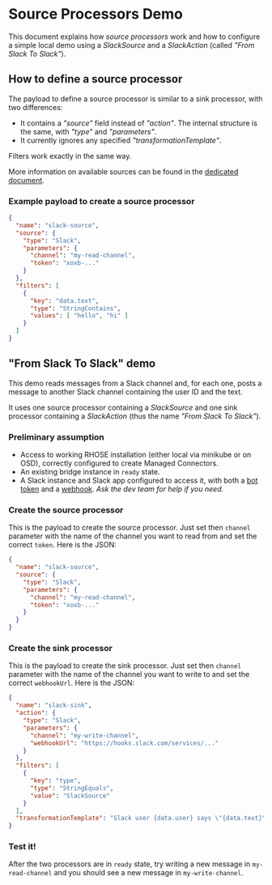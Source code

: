 # Source Processors Demo

This document explains how _source processors_ work and how to configure a simple local demo using
a _SlackSource_ and a _SlackAction_ (called _"From Slack To Slack"_).

## How to define a source processor

The payload to define a source processor is similar to a sink processor, with two differences:

* It contains a _"source"_ field instead of _"action"_. The internal structure is the same, with _"type"_ and _"parameters"_.
* It currently ignores any specified _"transformationTemplate"_.

Filters work exactly in the same way.

More information on available sources can be found in the [dedicated document](../SOURCES.md).

### Example payload to create a source processor

```json
{
  "name": "slack-source",
  "source": {
    "type": "Slack",
    "parameters": {
      "channel": "my-read-channel",
      "token": "xoxb-..."
    }
  },
  "filters": [
    {
      "key": "data.text",
      "type": "StringContains",
      "values": [ "hello", "hi" ]
    }
  ]
}
```

## "From Slack To Slack" demo

This demo reads messages from a Slack channel and, for each one, posts a message to another Slack channel containing
the user ID and the text.

It uses one source processor containing a _SlackSource_ and one sink processor containing a _SlackAction_
(thus the name _"From Slack To Slack"_).

### Preliminary assumption

* Access to working RHOSE installation (either local via minikube or on OSD), correctly configured to create Managed Connectors.
* An existing bridge instance in `ready` state.
* A Slack instance and Slack app configured to access it, with both a [bot token](https://api.slack.com/authentication/token-types#bot) and a [webhook](https://api.slack.com/messaging/webhooks). _Ask the dev team for help if you need._

### Create the source processor

This is the payload to create the source processor. Just set then `channel` parameter with the name of the channel
you want to read from and set the correct `token`. Here is the JSON:

```json
{
  "name": "slack-source",
  "source": {
    "type": "Slack",
    "parameters": {
      "channel": "my-read-channel",
      "token": "xoxb-..."
    }
  }
}
```

### Create the sink processor

This is the payload to create the sink processor. Just set then `channel` parameter with the name of the channel
you want to write to and set the correct `webhookUrl`. Here is the JSON:

```json
{
  "name": "slack-sink",
  "action": {
    "type": "Slack",
    "parameters": {
      "channel": "my-write-channel",
      "webhookUrl": "https://hooks.slack.com/services/..."
    }
  },
  "filters": [
    {
      "key": "type",
      "type": "StringEquals",
      "value": "SlackSource"
    }
  ],
  "transformationTemplate": "Slack user {data.user} says \"{data.text}\""
}
```

### Test it!

After the two processors are in `ready` state, try writing a new message in `my-read-channel` and you should see a
new message in `my-write-channel`.